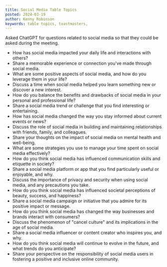 ```yaml
---
title: Social Media Table Topics
posted: 2024-03-19
author: Kenny Robinson
keywords: table topics, toastmasters, 
---
```


Asked ChatGPT for questions related to social media so that they could be asked during the meeting. 

* How has social media impacted your daily life and interactions with others?
* Share a memorable experience or connection you've made through social media.
* What are some positive aspects of social media, and how do you leverage them in your life?
* Discuss a time when social media helped you learn something new or discover a new interest.
* How do you balance the benefits and drawbacks of social media in your personal and professional life?
* Share a social media trend or challenge that you find interesting or entertaining.
* How has social media changed the way you stay informed about current events or news?
* Discuss the role of social media in building and maintaining relationships with friends, family, and colleagues.
* Share your thoughts on the impact of social media on mental health and well-being.
* What are some strategies you use to manage your time spent on social media effectively?
* How do you think social media has influenced communication skills and etiquette in society?
* Share a social media platform or app that you find particularly useful or enjoyable, and why.
* Discuss the importance of privacy and security when using social media, and any precautions you take.
* How do you think social media has influenced societal perceptions of beauty, success, and happiness?
* Share a social media campaign or initiative that you admire for its positive impact or message.
* How do you think social media has changed the way businesses and brands interact with consumers?
* Discuss the phenomenon of "cancel culture" and its implications in the age of social media.
* Share a social media influencer or content creator who inspires you, and why.
* How do you think social media will continue to evolve in the future, and what trends do you anticipate?
* Share your perspective on the responsibility of social media users in fostering a positive and inclusive online community.
